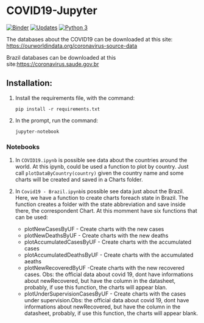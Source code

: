 # COVID19-Jupyter

[![Binder](https://mybinder.org/badge_logo.svg)](https://mybinder.org/v2/gh/WanderWashington/COVID19-Jupyter/master)
[![Updates](https://pyup.io/repos/github/WanderWashington/COVID19-Jupyter/shield.svg)](https://pyup.io/repos/github/WanderWashington/COVID19-Jupyter/)
[![Python 3](https://pyup.io/repos/github/WanderWashington/COVID19-Jupyter/python-3-shield.svg)](https://pyup.io/repos/github/WanderWashington/COVID19-Jupyter/)


The databases about the COVID19 can be downloaded at this site: https://ourworldindata.org/coronavirus-source-data

Brazil databases can be downloaded at this site:https://coronavirus.saude.gov.br


## Installation:
1.  Install the requirements file, with the command:

    ```pip install -r requirements.txt```

2.  In the prompt, run the command:

    ```jupyter-notebook```


### Notebooks
1.   In ```COVID19.ipynb``` is possible see data about the countries around the world. At this ipynb, could be used a function to plot by country. Just call ```plotDataByCountry(country)``` given the country name and some charts will be created and saved in a Charts folder.

2.  In ```Covid19 - Brazil.ipynb```is possible see data just about the Brazil. Here, we have a function to create charts foreach state in Brazil. The function creates a folder with the state abbreviation and save inside there, the correspondent Chart. At this momment have six functions that can be used:
    * plotNewCasesByUF  - Create charts with the  new cases
    * plotNewDeathsByUF - Create charts with the  new deaths
    * plotAccumulatedCasesByUF - Create charts with the accumulated cases
    * plotAccumulatedDeathsByUF - Create charts with the  accumulated aeaths
    * plotNewRecoveredByUF -Create charts with the new recovered cases. Obs: the official data about covid 19, dont have informations about newRecovered, but have the column in the datasheet, probably, if use this function, the charts will appear blan.
    * plotUnderSupervisionCasesByUF - Create charts with the cases under supervision.Obs: the official data about covid 19, dont have informations about newRecovered, but have the column in the datasheet, probably, if use this function, the charts will appear blank.
 
 
  
